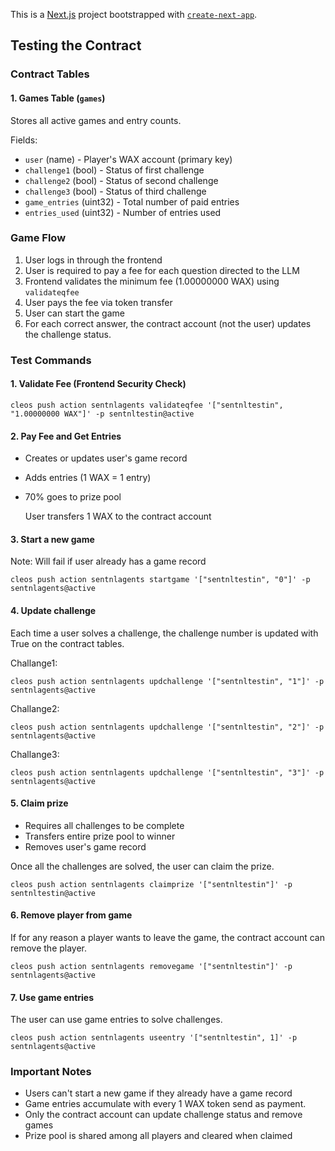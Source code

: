 This is a [Next.js](https://nextjs.org) project bootstrapped with [`create-next-app`](https://nextjs.org/docs/app/api-reference/cli/create-next-app).

## Testing the Contract

### Contract Tables

#### 1. Games Table (`games`)
Stores all active games and entry counts.

Fields:
- `user` (name) - Player's WAX account (primary key)
- `challenge1` (bool) - Status of first challenge
- `challenge2` (bool) - Status of second challenge
- `challenge3` (bool) - Status of third challenge
- `game_entries` (uint32) - Total number of paid entries
- `entries_used` (uint32) - Number of entries used




### Game Flow
1. User logs in through the frontend
2. User is required to pay a fee for each question directed to the LLM
3. Frontend validates the minimum fee (1.00000000 WAX) using `validateqfee`
3. User pays the fee via token transfer
4. User can start the game
5. For each correct answer, the contract account (not the user) updates the challenge status.



### Test Commands

#### 1. Validate Fee (Frontend Security Check)

   `cleos push action sentnlagents validateqfee '["sentnltestin", "1.00000000 WAX"]' -p sentnltestin@active`


#### 2. Pay Fee and Get Entries

- Creates or updates user's game record
- Adds entries (1 WAX = 1 entry)
- 70% goes to prize pool

   User transfers 1 WAX to the contract account

#### 3. Start a new game

Note: Will fail if user already has a game record

   `cleos push action sentnlagents startgame '["sentnltestin", "0"]' -p sentnlagents@active`

#### 4. Update challenge

Each time a user solves a challenge, the challenge number is updated with True on the contract tables.

Challange1:

   `cleos push action sentnlagents updchallenge '["sentnltestin", "1"]' -p sentnlagents@active`

Challange2:

   `cleos push action sentnlagents updchallenge '["sentnltestin", "2"]' -p sentnlagents@active`

Challange3:

   `cleos push action sentnlagents updchallenge '["sentnltestin", "3"]' -p sentnlagents@active`


#### 5. Claim prize

- Requires all challenges to be complete
- Transfers entire prize pool to winner
- Removes user's game record

Once all the challenges are solved, the user can claim the prize.

   `cleos push action sentnlagents claimprize '["sentnltestin"]' -p sentnltestin@active`


#### 6. Remove player from game

If for any reason a player wants to leave the game, the contract account can remove the player.

   `cleos push action sentnlagents removegame '["sentnltestin"]' -p sentnlagents@active`

#### 7. Use game entries

The user can use game entries to solve challenges.

   `cleos push action sentnlagents useentry '["sentnltestin", 1]' -p sentnlagents@active`

### Important Notes
- Users can't start a new game if they already have a game record
- Game entries accumulate with every 1 WAX token send as payment.
- Only the contract account can update challenge status and remove games
- Prize pool is shared among all players and cleared when claimed


